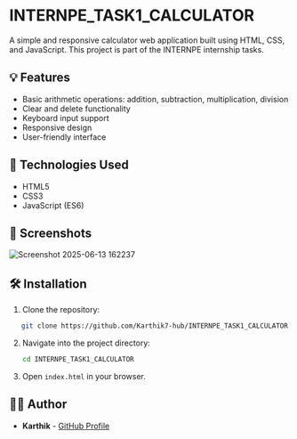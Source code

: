 
# INTERNPE_TASK1_CALCULATOR

A simple and responsive calculator web application built using HTML, CSS, and JavaScript. This project is part of the INTERNPE internship tasks.

## 💡 Features

- Basic arithmetic operations: addition, subtraction, multiplication, division
- Clear and delete functionality
- Keyboard input support
- Responsive design
- User-friendly interface

## 🚀 Technologies Used

- HTML5
- CSS3
- JavaScript (ES6)

## 📸 Screenshots

![Screenshot 2025-06-13 162237](https://github.com/user-attachments/assets/ba0608a6-cd26-40ec-8d33-a4a85f5e0a47)

## 🛠️ Installation

1. Clone the repository:
```bash
   git clone https://github.com/Karthik7-hub/INTERNPE_TASK1_CALCULATOR.git
````

2. Navigate into the project directory:

   ```bash
   cd INTERNPE_TASK1_CALCULATOR
   ```
3. Open `index.html` in your browser.

## 👨‍💻 Author

* **Karthik** - [GitHub Profile](https://github.com/Karthik7-hub)


